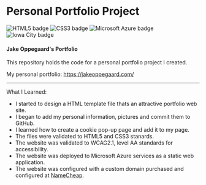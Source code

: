 # Personal Portfolio Project
![HTML5 badge](https://img.shields.io/static/v1?message=HTML5&logo=HTML5&labelColor=5c5c5c&color=E34F26&logoColor=white&label=%20&style=for-the-badge) ![CSS3 badge](https://img.shields.io/static/v1?message=CSS3&logo=CSS3&labelColor=5c5c5c&color=1572B6&logoColor=white&label=%20&style=for-the-badge) ![Microsoft Azure badge](https://img.shields.io/static/v1?message=Azure&logo=MicrosoftAzure&labelColor=5c5c5c&color=0078D4&logoColor=white&label=%20&style=for-the-badge) ![Iowa City badge](https://img.shields.io/static/v1?message=IA&logo=google-maps&labelColor=ffcd00&color=000000&logoColor=black&label=Iowa%20City&style=for-the-badge)

#### Jake Oppegaard's Portfolio

This repository holds the code for a personal portfolio project I created.

My personal portfolio: 
https://jakeoppegaard.com/
___

What I Learned: 
- I started to design a HTML template file thats an attractive portfolio web site.
- I began to add my personal information, pictures and commit them to GitHub.
- I learned how to create a cookie pop-up page and add it to my page.
- The files were validated to HTML5 and CSS3 stanards.
- The website was validated to WCAG2.1, level AA standards for accessibility.
- The website was deployed to Microsoft Azure services as a static web application.
- The website was configured with a custom domain purchased and configured at [NameCheap](https://namecheap.com).

